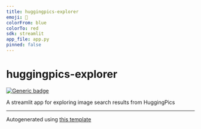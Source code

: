 ```yaml
---
title: huggingpics-explorer
emoji: 🤗
colorFrom: blue
colorTo: red
sdk: streamlit
app_file: app.py
pinned: false
---
```


# huggingpics-explorer

[![Generic badge](https://img.shields.io/badge/🤗-Open%20In%20Spaces-blue.svg)](https://huggingface.co/spaces/nateraw/huggingpics-explorer)

A streamlit app for exploring image search results from HuggingPics

---

Autogenerated using [this template](https://github.com/nateraw/spaces-template)
